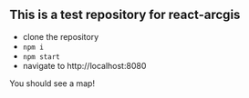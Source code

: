 ## This is a test repository for react-arcgis

- clone the repository
- `npm i`
- `npm start`
- navigate to http://localhost:8080

You should see a map!